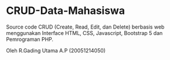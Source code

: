 # CRUD-Data-Mahasiswa
Source code CRUD (Create, Read, Edit, dan Delete) berbasis web menggunakan Interface HTML, CSS, Javascript, Bootstrap 5 dan Pemrograman PHP.

Oleh R.Gading Utama A.P (20051214050)
